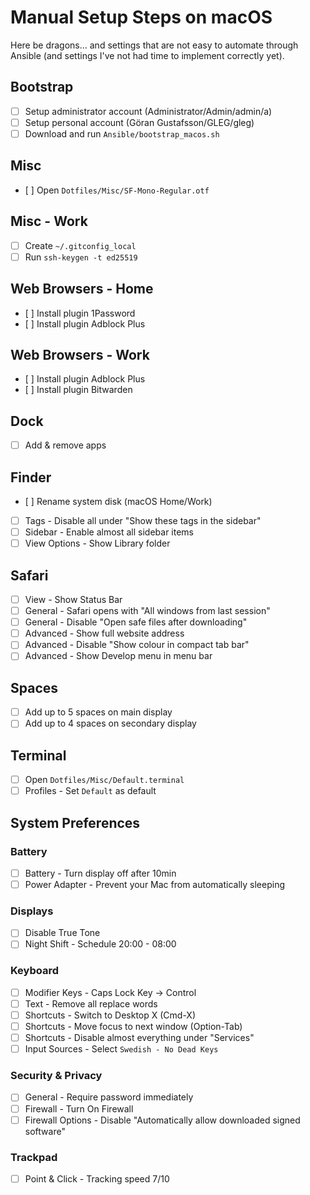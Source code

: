 # Manual Setup Steps on macOS

Here be dragons... and settings that are not easy to automate through Ansible
(and settings I've not had time to implement correctly yet).

## Bootstrap
- [ ] Setup administrator account (Administrator/Admin/admin/a)
- [ ] Setup personal account (Göran Gustafsson/GLEG/gleg)
- [ ] Download and run `Ansible/bootstrap_macos.sh`

## Misc
- [ ] Open `Dotfiles/Misc/SF-Mono-Regular.otf`

## Misc - Work
- [ ] Create `~/.gitconfig_local`
- [ ] Run `ssh-keygen -t ed25519`

## Web Browsers - Home
- [ ] Install plugin 1Password
- [ ] Install plugin Adblock Plus

## Web Browsers - Work
- [ ] Install plugin Adblock Plus
- [ ] Install plugin Bitwarden

## Dock
- [ ] Add & remove apps

## Finder
- [ ] Rename system disk (macOS Home/Work)
- [ ] Tags - Disable all under "Show these tags in the sidebar"
- [ ] Sidebar - Enable almost all sidebar items
- [ ] View Options - Show Library folder

## Safari
- [ ] View - Show Status Bar
- [ ] General - Safari opens with "All windows from last session"
- [ ] General - Disable "Open safe files after downloading"
- [ ] Advanced - Show full website address
- [ ] Advanced - Disable "Show colour in compact tab bar"
- [ ] Advanced - Show Develop menu in menu bar

## Spaces
- [ ] Add up to 5 spaces on main display
- [ ] Add up to 4 spaces on secondary display

## Terminal
- [ ] Open `Dotfiles/Misc/Default.terminal`
- [ ] Profiles - Set `Default` as default

## System Preferences

### Battery
- [ ] Battery - Turn display off after 10min
- [ ] Power Adapter - Prevent your Mac from automatically sleeping

### Displays
- [ ] Disable True Tone
- [ ] Night Shift - Schedule 20:00 - 08:00

### Keyboard
- [ ] Modifier Keys - Caps Lock Key -> Control
- [ ] Text - Remove all replace words
- [ ] Shortcuts - Switch to Desktop X (Cmd-X)
- [ ] Shortcuts - Move focus to next window (Option-Tab)
- [ ] Shortcuts - Disable almost everything under "Services"
- [ ] Input Sources - Select `Swedish - No Dead Keys`

### Security & Privacy
- [ ] General - Require password immediately
- [ ] Firewall - Turn On Firewall
- [ ] Firewall Options - Disable "Automatically allow downloaded signed software"

### Trackpad
- [ ] Point & Click - Tracking speed 7/10
